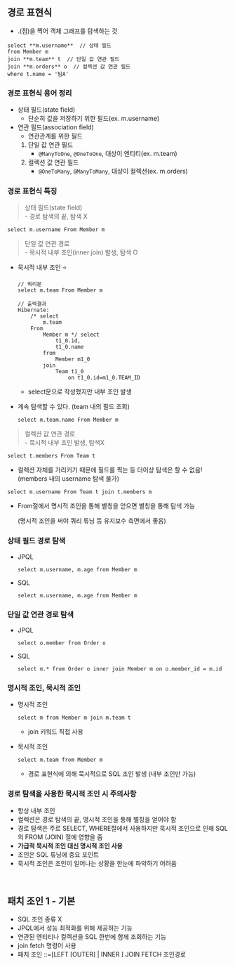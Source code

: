 ## 경로 표현식

- .(점)을 찍어 객체 그래프를 탐색하는 것

```
select **m.username**  // 상태 필드
from Member m
join **m.team** t  // 단일 값 연관 필드
join **m.orders** o  // 컬렉션 값 연관 필드
where t.name = '팀A'
```

### 경로 표현식 용어 정리

- 상태 필드(state field)
    - 단순히 값을 저장하기 위한 필드(ex. m.username)
- 연관 필드(association field)
    - 연관관계를 위한 필드
    1. 단일 값 연관 필드
        - `@ManyToOne`, `@OneToOne`, 대상이 엔티티(ex. m.team)
    2. 컬렉션 값 연관 필드
        - `@OneToMany`, `@ManyToMany`, 대상이 컬렉션(ex. m.orders)

### 경로 표현식 특징

> 상태 필드(state field)
<br> - 경로 탐색의 끝, 탐색 X

```
select m.username From Member m
```

> 단일 값 연관 경로
<br> - 묵시적 내부 조인(inner join) 발생, 탐색 O

- 묵시적 내부 조인 ⭐

    ```
    // 쿼리문
    select m.team From Member m
    
    // 출력결과
    Hibernate: 
        /* select
            m.team 
        From
            Member m */ select
                t1_0.id,
                t1_0.name 
            from
                Member m1_0 
            join
                Team t1_0 
                    on t1_0.id=m1_0.TEAM_ID
    ```

    - select문으로 작성했지만 내부 조인 발생
- 계속 탐색할 수 있다. (team 내의 필드 조회)

    ```
    select m.team.name From Member m
    ```


> 컬렉션 값 연관 경로
<br> - 묵시적 내부 조인 발생, 탐색X

```
select t.members From Team t
```

- 컬렉션 자체를 가리키기 때문에 필드를 찍는 등 더이상 탐색은 할 수 없음!
  (members 내의 username 탐색 불가)

```
select m.username From Team t join t.members m
```

- From절에서 명시적 조인을 통해 별칭을 얻으면 별칭을 통해 탐색 가능

  (명시적 조인을 써야 쿼리 튜닝 등 유지보수 측면에서 좋음)


### 상태 필드 경로 탐색

- JPQL

    ```
    select m.username, m.age from Member m
    ```

- SQL

    ```
    select m.username, m.age from Member m
    ```


### 단일 값 연관 경로 탐색

- JPQL

    ```
    select o.member from Order o
    ```

- SQL

    ```
    select m.* from Order o inner join Member m on o.member_id = m.id
    ```


### 명시적 조인, 묵시적 조인

- 명시적 조인

    ```
    select m from Member m join m.team t
    ```

    - join 키워드 직접 사용
- 묵시적 조인

    ```
    select m.team from Member m
    ```

    - 경로 표현식에 의해 묵시적으로 SQL 조인 발생
      (내부 조인만 가능)

### 경로 탐색을 사용한 묵시적 조인 시 주의사항

- 항상 내부 조인
- 컬렉션은 경로 탐색의 끝, 명시적 조인을 통해 별칭을 얻어야 함
- 경로 탐색은 주로 SELECT, WHERE절에서 사용하지만 묵시적 조인으로 인해 SQL의 FROM (JOIN) 절에 영향을 줌
- **가급적 묵시적 조인 대신 명시적 조인 사용**
- 조인은 SQL 튜닝에 중요 포인트
- 묵시적 조인은 조인이 일어나는 상황을 한눈에 파악하기 어려움

<br>

## 패치 조인 1 - 기본

- SQL 조인 종류 X
- JPQL에서 성능 최적화를 위해 제공하는 기능
- 연관된 엔티티나 컬렉션을 SQL 한번에 함께 조회하는 기능
- join fetch 명령어 사용
- 패치 조인 ::=[LEFT [OUTER] | INNER ] JOIN FETCH 조인경로